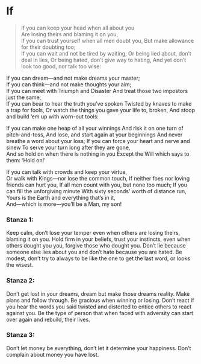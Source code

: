 # If

> If you can keep your head when all about you   
    Are losing theirs and blaming it on you,   
If you can trust yourself when all men doubt you,
    But make allowance for their doubting too;   
If you can wait and not be tired by waiting,
    Or being lied about, don’t deal in lies,
Or being hated, don’t give way to hating,
    And yet don’t look too good, nor talk too wise:

If you can dream—and not make dreams your master;   
    If you can think—and not make thoughts your aim;   
If you can meet with Triumph and Disaster
    And treat those two impostors just the same;   
If you can bear to hear the truth you’ve spoken
    Twisted by knaves to make a trap for fools,
Or watch the things you gave your life to, broken,
    And stoop and build ’em up with worn-out tools:

If you can make one heap of all your winnings
    And risk it on one turn of pitch-and-toss,
And lose, and start again at your beginnings
    And never breathe a word about your loss;
If you can force your heart and nerve and sinew
    To serve your turn long after they are gone,   
And so hold on when there is nothing in you
    Except the Will which says to them: ‘Hold on!’

If you can talk with crowds and keep your virtue,   
    Or walk with Kings—nor lose the common touch,
If neither foes nor loving friends can hurt you,
    If all men count with you, but none too much;
If you can fill the unforgiving minute
    With sixty seconds’ worth of distance run,   
Yours is the Earth and everything that’s in it,   
    And—which is more—you’ll be a Man, my son!
> 

### Stanza 1:

Keep calm, don’t lose your temper even when others are losing theirs, blaming it on you. Hold firm in your beliefs, trust your instincts, even when others dought you you, forgive those who dought you. Don’t lie because someone else lies about you and don’t hate because you are hated. Be modest, don’t try to always to be like the one to get the last word, or looks the wisest.

### Stanza 2:

Don’t get lost in your dreams, dream but make those dreams reality. Make plans and follow through. Be gracious when winning or losing. Don’t react if you hear the words you said twisted and distorted to entice others to react against you. Be the type of person that when faced with adversity can start over again and rebuild, their lives.

### Stanza 3:

Don’t let money be everything, don’t let it determine your happiness. Don’t complain about money you have lost.